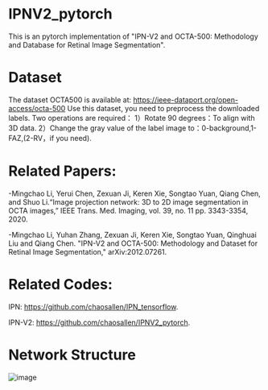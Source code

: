 # IPNV2_pytorch
This is an pytorch implementation of "IPN-V2 and OCTA-500: Methodology and Database for Retinal Image Segmentation". 
# Dataset
The dataset OCTA500 is available at: https://ieee-dataport.org/open-access/octa-500
Use this dataset, you need to preprocess the downloaded labels. Two operations are required：
1）Rotate 90 degrees：To align with 3D data.
2）Change the gray value of the label image to：0-background,1-FAZ,(2-RV，if you need).

# Related Papers:
-Mingchao Li, Yerui Chen, Zexuan Ji, Keren Xie, Songtao Yuan, Qiang Chen, and Shuo Li.“Image projection network: 3D to 2D image segmentation in OCTA images,” IEEE Trans. Med. Imaging, vol. 39, no. 11 pp. 3343-3354, 2020.

-Mingchao Li, Yuhan Zhang, Zexuan Ji, Keren Xie, Songtao Yuan, Qinghuai Liu and Qiang Chen. "IPN-V2 and OCTA-500: Methodology and Dataset for Retinal Image Segmentation," arXiv:2012.07261.
# Related Codes:
IPN: https://github.com/chaosallen/IPN_tensorflow.

IPN-V2: https://github.com/chaosallen/IPNV2_pytorch.

# Network Structure
![image](./IPNV2.jpg)
